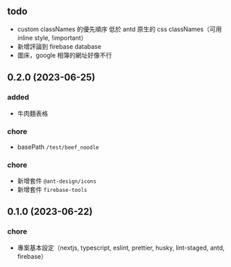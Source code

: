 ## todo

- custom classNames 的優先順序 低於 antd 原生的 css classNames（可用 inline style, !important）
- 新增評論到 firebase database
- 圖床，google 相簿的網址好像不行

## 0.2.0 (2023-06-25)

### added

- 牛肉麵表格

### chore

- basePath `/test/beef_noodle`

### chore

- 新增套件 `@ant-design/icons`
- 新增套件 `firebase-tools`

## 0.1.0 (2023-06-22)

### chore

- 專案基本設定（nextjs, typescript, eslint, prettier, husky, lint-staged, antd, firebase）
